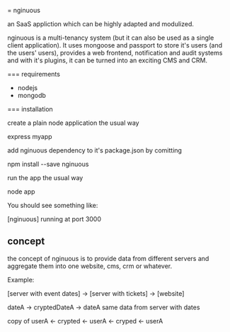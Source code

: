 = nginuous

an SaaS appliction which can be highly adapted and modulized.

nginuous is a multi-tenancy system (but it can also be used as
a single client application). It uses mongoose and passport to
store it's users (and the users' users), provides a web frontend,
notification and audit systems and with it's plugins, it can be
turned into an exciting CMS and CRM.

=== requirements

* nodejs
* mongodb

=== installation

create a plain node application the usual way

  express myapp

add nginuous dependency to it's package.json by comitting

  npm install --save nginuous

run the app the usual way

  node app

You should see something like:

  [nginuous] running at port 3000

## concept

the concept of nginuous is to provide data from different servers and aggregate them
into one website, cms, crm or whatever.

Example:

[server with event dates]     ->    [server with tickets]    ->     [website]

dateA   <hashed> ->    cryptedDateA  ->   <dehashed> dateA         same data from server with dates

copy of userA   <-       crypted    <-      userA     <-     cryped   <-      userA



